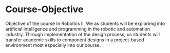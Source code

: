 # Course-Objective
Objective of the course
In Robotics II, We as students will be explorimg into artificial intelligence and programming in the robotic and automation industry. Through implementation of the design process, us students will transfer academic skills to component designs in a project-based environment most especially into our course.

